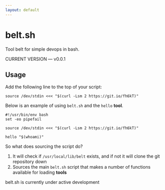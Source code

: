 ```yaml
---
layout: default
---
```


# belt.sh

Tool belt for simple devops in bash.

<div class="alert alert-success">CURRENT VERSION &mdash; v0.0.1</div>

## Usage

Add the following line to the top of your script:

    source /dev/stdin <<< "$(curl -Lsm 2 https://git.io/fh6kT)"

Below is an example of using `belt.sh` and the `hello` **tool**.

    #!/usr/bin/env bash
    set -eo pipefail

    source /dev/stdin <<< "$(curl -Lsm 2 https://git.io/fh6kT)"

    hello "$(whoami)"

So what does sourcing the script do?

1. It will check if `/usr/local/lib/belt` exists, and if not it will clone the
   git repository down
1. Sources the main `belt.sh` script that makes a number of functions available
   for loading **tools**

<div class="alert alert-warning">belt.sh is currently under active development</div>
